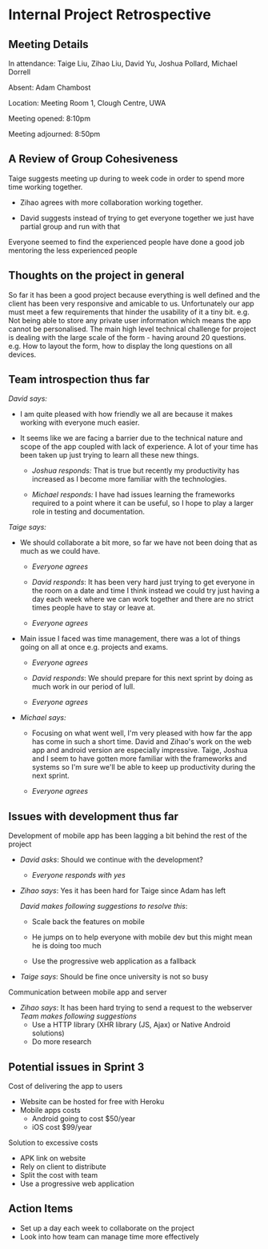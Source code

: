 # Internal Project Retrospective

## Meeting Details
In attendance: Taige Liu, Zihao Liu, David Yu, Joshua Pollard, Michael Dorrell

Absent: Adam Chambost

Location: Meeting Room 1, Clough Centre, UWA

Meeting opened: 8:10pm

Meeting adjourned: 8:50pm

## A Review of Group Cohesiveness

Taige suggests meeting up during to week code in order to spend more time working together.

* Zihao agrees with more collaboration working together.

* David suggests instead of trying to get everyone together we just have partial group and run with that

Everyone seemed to find the experienced people have done a good job mentoring the less experienced people

## Thoughts on the project in general

So far it has been a good project because everything is well defined and the client has been very responsive and amicable to us.
Unfortunately our app must meet a few requirements that hinder the usability of it a tiny bit. e.g. Not being able to store any private user information which means the app cannot be personalised.
The main high level technical challenge for project is dealing with the large scale of the form - having around 20 questions. e.g. How to layout the form, how to display the long questions on all devices.

## Team introspection thus far

*David says:*

* I am quite pleased with how friendly we all are because it makes working with everyone much easier.

* It seems like we are facing a barrier due to the technical nature and scope of the app coupled with lack of experience. A lot of your time has been taken up just trying to learn all these new things.

    * *Joshua responds:* That is true but recently my productivity has increased as I become more familiar with the technologies.
    
    * *Michael responds:* I have had issues learning the frameworks required to a point where it can be useful, so I hope to play a larger role in testing and documentation.
    
*Taige says:*

* We should collaborate a bit more, so far we have not been doing that as much as we could have.
    
    * *Everyone agrees*
    
    * *David responds*: It has been very hard just trying to get everyone in the room on a date and time I think instead we could try just having a day each week where we can work together and there are no strict times people have to stay or leave at.
    
    * *Everyone agrees*
    
* Main issue I faced was time management, there was a lot of things going on all at once e.g. projects and exams.

    * *Everyone agrees*
    
    * *David responds*: We should prepare for this next sprint by doing as much work in our period of lull.
    
    * *Everyone agrees*
    
* *Michael says:*

    * Focusing on what went well, I'm very pleased with how far the app has come in such a short time. David and Zihao's work on the web app and android version are especially impressive. Taige, Joshua and I seem to have gotten more familiar with the frameworks and systems so I'm sure we'll be able to keep up productivity during the next sprint.
    
    * *Everyone agrees*

## Issues with development thus far

Development of mobile app has been lagging a bit behind the rest of the project

* *David asks*: Should we continue with the development? 

    * *Everyone responds with yes*
    
* *Zihao says*: Yes it has been hard for Taige since Adam has left 

    *David makes following suggestions to resolve this*:
    
    * Scale back the features on mobile
    
    * He jumps on to help everyone with mobile dev but this might mean he is doing too much
    
    * Use the progressive web application as a fallback
    
* *Taige says*: Should be fine once university is not so busy

Communication between mobile app and server 
* *Zihao says*: It has been hard trying to send a request to the webserver
    *Team makes following suggestions*
    * Use a HTTP library (XHR library (JS, Ajax) or Native Android solutions)
    * Do more research

## Potential issues in Sprint 3

Cost of delivering the app to users

* Website can be hosted for free with Heroku
* Mobile apps costs
    * Android going to cost $50/year
    * iOS cost $99/year

Solution to excessive costs

* APK link on website
* Rely on client to distribute
* Split the cost with team
* Use a progressive web application
        
## Action Items

* Set up a day each week to collaborate on the project
* Look into how team can manage time more effectively